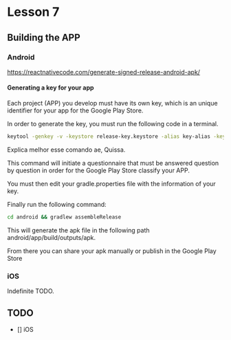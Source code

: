 # Lesson 7

## Building the APP

### Android

<https://reactnativecode.com/generate-signed-release-android-apk/>

#### Generating a key for your app

Each project (APP) you develop must have its own key, which is an unique identifier for your app for the Google Play Store.

In order to generate the key, you must run the following code in a terminal.

~~~~bash
keytool -genkey -v -keystore release-key.keystore -alias key-alias -keyalg RSA -keysize 2048 -validity 10000
~~~~

Explica melhor esse comando ae, Quissa.

This command will initiate a questionnaire that must be answered question by question in order for the Google Play Store classify your APP.

You must then edit your gradle.properties file with the information of your key.

Finally run the following command:

~~~~bash
cd android && gradlew assembleRelease
~~~~

This will generate the apk file in the following path android/app/build/outputs/apk.

From there you can share your apk manually or publish in the Google Play Store

### iOS

Indefinite TODO.

## TODO

- [] iOS
